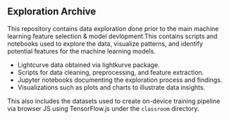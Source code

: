 ## Exploration Archive

This repository contains data exploration done prior to the main machine learning feature selection & model devlopment.This contains scripts and notebooks used to explore the data, visualize patterns, and identify potential features for the machine learning models.

- Lightcurve data obtained via lightkurve package.
- Scripts for data cleaning, preprocessing, and feature extraction.
- Jupyter notebooks documenting the exploration process and findings.
- Visualizations such as plots and charts to illustrate data insights.

This also includes the datasets used to create on-device training pipeline via browser JS using TensorFlow.js under the `classroom` directory.
